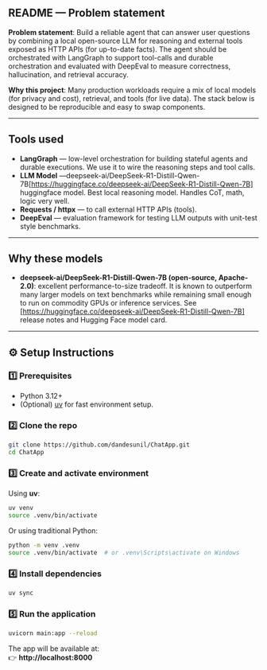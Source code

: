 
## README — Problem statement

**Problem statement**: Build a reliable agent that can answer user questions by combining a local open-source LLM for reasoning and external tools exposed as HTTP APIs (for up-to-date facts). The agent should be orchestrated with LangGraph to support tool-calls and durable orchestration and evaluated with DeepEval to measure correctness, hallucination, and retrieval accuracy.

**Why this project**: Many production workloads require a mix of local models (for privacy and cost), retrieval, and tools (for live data). The stack below is designed to be reproducible and easy to swap components.

---

## Tools used

- **LangGraph** — low-level orchestration for building stateful agents and durable executions. We use it to wire the reasoning steps and tool calls.
- **LLM Model** —deepseek-ai/DeepSeek-R1-Distill-Qwen-7B[https://huggingface.co/deepseek-ai/DeepSeek-R1-Distill-Qwen-7B] huggingface model. Best local reasoning model. Handles CoT, math, logic very well.
- **Requests / httpx** — to call external HTTP APIs (tools).
- **DeepEval** — evaluation framework for testing LLM outputs with unit-test style benchmarks.

---

## Why these models

- **deepseek-ai/DeepSeek-R1-Distill-Qwen-7B (open-source, Apache-2.0)**: excellent performance-to-size tradeoff. It is known to outperform many larger models on text benchmarks while remaining small enough to run on commodity GPUs or inference services. See [https://huggingface.co/deepseek-ai/DeepSeek-R1-Distill-Qwen-7B] release notes and Hugging Face model card.

---




## ⚙️ Setup Instructions

### 1️⃣ Prerequisites
- Python 3.12+
- (Optional) [uv](https://github.com/astral-sh/uv) for fast environment setup.

### 2️⃣ Clone the repo
```bash
git clone https://github.com/dandesunil/ChatApp.git
cd ChatApp
```

### 3️⃣ Create and activate environment
Using **uv**:
```bash
uv venv
source .venv/bin/activate
```
Or using traditional Python:
```bash
python -m venv .venv
source .venv/bin/activate  # or .venv\Scripts\activate on Windows
```

### 4️⃣ Install dependencies
```bash
uv sync
```

### 5️⃣ Run the application
```bash
uvicorn main:app --reload
```

The app will be available at:  
👉 **http://localhost:8000**